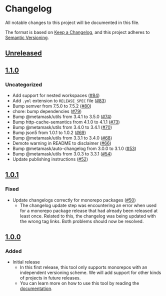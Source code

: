 # Changelog
All notable changes to this project will be documented in this file.

The format is based on [Keep a Changelog](https://keepachangelog.com/en/1.0.0/),
and this project adheres to [Semantic Versioning](https://semver.org/spec/v2.0.0.html).

## [Unreleased]

## [1.1.0]
### Uncategorized
- Add support for nested workspaces ([#84](https://github.com/MetaMask/create-release-branch/pull/84))
- Add `.yml` extension to `RELEASE_SPEC` file ([#83](https://github.com/MetaMask/create-release-branch/pull/83))
- Bump semver from 7.5.0 to 7.5.2 ([#80](https://github.com/MetaMask/create-release-branch/pull/80))
- chore: bump dependencies ([#79](https://github.com/MetaMask/create-release-branch/pull/79))
- Bump @metamask/utils from 3.4.1 to 3.5.0 ([#74](https://github.com/MetaMask/create-release-branch/pull/74))
- Bump http-cache-semantics from 4.1.0 to 4.1.1 ([#73](https://github.com/MetaMask/create-release-branch/pull/73))
- Bump @metamask/utils from 3.4.0 to 3.4.1 ([#70](https://github.com/MetaMask/create-release-branch/pull/70))
- Bump json5 from 1.0.1 to 1.0.2 ([#69](https://github.com/MetaMask/create-release-branch/pull/69))
- Bump @metamask/utils from 3.3.1 to 3.4.0 ([#68](https://github.com/MetaMask/create-release-branch/pull/68))
- Demote warning in README to disclaimer ([#66](https://github.com/MetaMask/create-release-branch/pull/66))
- Bump @metamask/auto-changelog from 3.0.0 to 3.1.0 ([#53](https://github.com/MetaMask/create-release-branch/pull/53))
- Bump @metamask/utils from 3.0.3 to 3.3.1 ([#54](https://github.com/MetaMask/create-release-branch/pull/54))
- Update publishing instructions ([#52](https://github.com/MetaMask/create-release-branch/pull/52))

## [1.0.1]
### Fixed
- Update changelogs correctly for monorepo packages ([#50](https://github.com/MetaMask/create-release-branch/pull/50))
  - The changelog update step was encountering an error when used for a monorepo package release that had already been released at least once. Related to this, the changelog was being updated with the wrong tag links. Both problems should now be resolved.

## [1.0.0]
### Added
- Initial release
  - In this first release, this tool only supports monorepos with an independent versioning scheme. We will add support for other kinds of projects in future releases.
  - You can learn more on how to use this tool by reading the [documentation](docs/).

[Unreleased]: https://github.com/MetaMask/create-release-branch/compare/v1.1.0...HEAD
[1.1.0]: https://github.com/MetaMask/create-release-branch/compare/v1.0.1...v1.1.0
[1.0.1]: https://github.com/MetaMask/create-release-branch/compare/v1.0.0...v1.0.1
[1.0.0]: https://github.com/MetaMask/create-release-branch/releases/tag/v1.0.0
